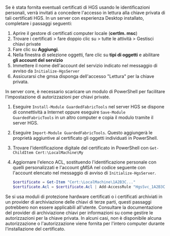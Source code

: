 Se è stata fornita eventuali certificati di HGS usando le identificazioni personali, verrà invitati a concedere l'accesso in lettura alla chiave privata di tali certificati HGS. In un server con esperienza Desktop installato, completare i passaggi seguenti:

1.  Aprire il gestore di certificati computer locale (**certlm. msc**)
2.  Trovare i certificati > fare doppio clic su > tutte le attività > Gestisci chiavi private
3.  Fare clic su **Aggiungi**.
4.  Nella finestra di selezione oggetti, fare clic su **tipi di oggetti** e abilitare **gli account del servizio**
5.  Immettere il nome dell'account del servizio indicato nel messaggio di avviso da `Initialize-HgsServer`
6.  Assicurarsi che gmsa disponga dell'accesso "Lettura" per la chiave privata.

In server core, è necessario scaricare un modulo di PowerShell per facilitare l'impostazione di autorizzazioni per chiavi private.

1.  Eseguire `Install-Module GuardedFabricTools` nel server HGS se dispone di connettività a Internet oppure eseguire `Save-Module GuardedFabricTools` in un altro computer e copia il modulo tramite il server HGS.
2.  Eseguire `Import-Module GuardedFabricTools`. Questo aggiungerà le proprietà aggiuntive al certificato gli oggetti individuati in PowerShell.
3.  Trovare l'identificazione digitale del certificato in PowerShell con `Get-ChildItem Cert:\LocalMachine\My`
4.  Aggiornare l'elenco ACL, sostituendo l'identificazione personale con quelli personalizzati e l'account gMSA nel codice seguente con l'account elencato nel messaggio di avviso di `Initialize-HgsServer`.

    ```powershell
    $certificate = Get-Item "Cert:\LocalMachine\1A2B3C..."
    $certificate.Acl = $certificate.Acl | Add-AccessRule "HgsSvc_1A2B3C" Read Allow
    ```

Se si usa moduli di protezione hardware certificati o i certificati archiviati in un provider di archiviazione delle chiavi di terze parti, questi passaggi potrebbero non essere applicabili all'utente. Consultare la documentazione del provider di archiviazione chiavi per informazioni su come gestire le autorizzazioni per la chiave privata. In alcuni casi, non è disponibile alcuna autorizzazione o l'autorizzazione viene fornita per l'intero computer durante l'installazione del certificato.

<!-- Appears in guarded-fabric-initialize-hgs-ad-mode-default.md and guarded-fabric-initialize-hgs-tpm-mode-default.md
-->